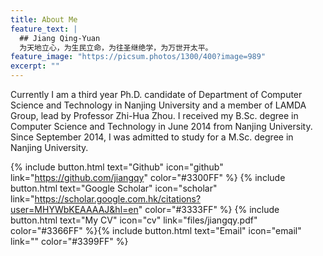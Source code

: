 ```yaml
---
title: About Me
feature_text: |
  ## Jiang Qing-Yuan
  为天地立心，为生民立命，为往圣继绝学，为万世开太平。
feature_image: "https://picsum.photos/1300/400?image=989"
excerpt: ""
---
```


Currently I am a third year Ph.D. candidate of Department of Computer Science and Technology in Nanjing University and a member of LAMDA Group, lead by Professor Zhi-Hua Zhou. I received my B.Sc. degree in Computer Science and Technology in June 2014 from Nanjing University. Since September 2014, I was admitted to study for a M.Sc. degree in Nanjing University.

{% include button.html text="Github" icon="github" link="https://github.com/jiangqy" color="#3300FF" %}  {% include button.html text="Google Scholar" icon="scholar" link="https://scholar.google.com.hk/citations?user=MHYWbKEAAAAJ&hl=en" color="#3333FF" %} {% include button.html text="My CV" icon="cv" link="files/jiangqy.pdf"  color="#3366FF" %}{% include button.html text="Email" icon="email" link="" color="#3399FF" %} 
